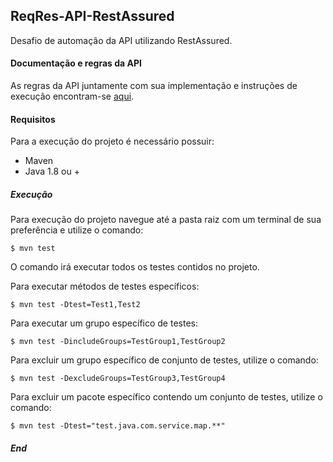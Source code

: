 ## ReqRes-API-RestAssured
Desafio de automação da API utilizando RestAssured.

#### Documentação e regras da API

As regras da API juntamente com sua implementação e instruções de execução encontram-se [aqui](https://reqres.in/). 

#### Requisitos

Para a execução do projeto é necessário possuir:
- Maven
- Java 1.8 ou +

##### Execução

Para execução do projeto navegue até a pasta raiz com um terminal de sua preferência e utilize o comando:

`$ mvn test`

O comando irá executar todos os testes contidos no projeto.

Para executar métodos de testes específicos: 

`$ mvn test -Dtest=Test1,Test2`

Para executar um grupo específico de testes:

`$ mvn test -DincludeGroups=TestGroup1,TestGroup2` 

Para excluir um grupo específico de conjunto de testes, utilize o comando: 

`$ mvn test -DexcludeGroups=TestGroup3,TestGroup4`

Para excluir um pacote específico contendo um conjunto de testes, utilize o comando: 

`$ mvn test -Dtest="test.java.com.service.map.**"`

##### End
